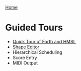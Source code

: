 [Home](../)

# Guided Tours

* [Quick Tour of Forth and HMSL](quicktour.md)
* [Shape Editor](tours/shep.md)
* Hierarchical Scheduling
* Score Entry
* MIDI Output


